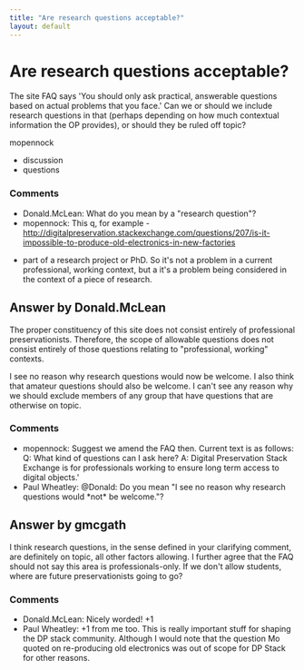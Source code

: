```yaml
---
title: "Are research questions acceptable?"
layout: default
---
```

Are research questions acceptable?
=====================
The site FAQ says 'You should only ask practical, answerable questions
based on actual problems that you face.' Can we or should we include
research questions in that (perhaps depending on how much contextual
information the OP provides), or should they be ruled off topic?

mopennock

<ul class="tags"><li class="tag">discussion</li><li class="tag">questions</li></ul>

### Comments ###
* Donald.McLean: What do you mean by a "research question"?
* mopennock: This q, for example -
http://digitalpreservation.stackexchange.com/questions/207/is-it-impossible-to-produce-old-electronics-in-new-factories
- part of a research project or PhD. So it's not a problem in a current
professional, working context, but a it's a problem being considered in
the context of a piece of research.


Answer by Donald.McLean
----------------
The proper constituency of this site does not consist entirely of
professional preservationists. Therefore, the scope of allowable
questions does not consist entirely of those questions relating to
"professional, working" contexts.

I see no reason why research questions would now be welcome. I also
think that amateur questions should also be welcome. I can't see any
reason why we should exclude members of any group that have questions
that are otherwise on topic.

### Comments ###
* mopennock: Suggest we amend the FAQ then. Current text is as follows: Q: What kind
of questions can I ask here? A: Digital Preservation Stack Exchange is
for professionals working to ensure long term access to digital
objects.'
* Paul Wheatley: @Donald: Do you mean "I see no reason why research questions would
\*not\* be welcome."?

Answer by gmcgath
----------------
I think research questions, in the sense defined in your clarifying
comment, are definitely on topic, all other factors allowing. I further
agree that the FAQ should not say this area is professionals-only. If we
don't allow students, where are future preservationists going to go?

### Comments ###
* Donald.McLean: Nicely worded! +1
* Paul Wheatley: +1 from me too. This is really important stuff for shaping the DP stack
community. Although I would note that the question Mo quoted on
re-producing old electronics was out of scope for DP Stack for other
reasons.

